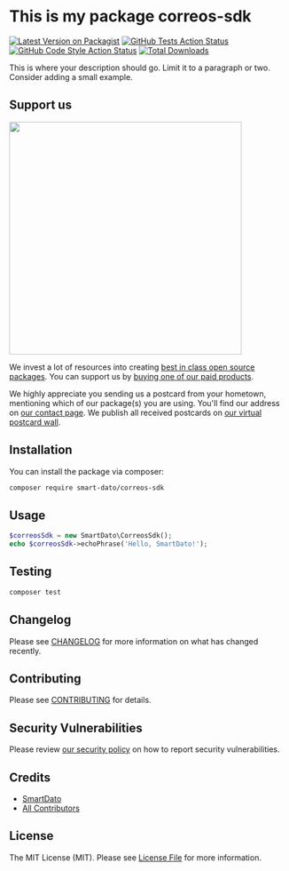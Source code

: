 # This is my package correos-sdk

[![Latest Version on Packagist](https://img.shields.io/packagist/v/smart-dato/correos-sdk.svg?style=flat-square)](https://packagist.org/packages/smart-dato/correos-sdk)
[![GitHub Tests Action Status](https://img.shields.io/github/actions/workflow/status/smart-dato/correos-sdk/run-tests.yml?branch=main&label=tests&style=flat-square)](https://github.com/smart-dato/correos-sdk/actions?query=workflow%3Arun-tests+branch%3Amain)
[![GitHub Code Style Action Status](https://img.shields.io/github/actions/workflow/status/smart-dato/correos-sdk/fix-php-code-style-issues.yml?branch=main&label=code%20style&style=flat-square)](https://github.com/smart-dato/correos-sdk/actions?query=workflow%3A"Fix+PHP+code+style+issues"+branch%3Amain)
[![Total Downloads](https://img.shields.io/packagist/dt/smart-dato/correos-sdk.svg?style=flat-square)](https://packagist.org/packages/smart-dato/correos-sdk)

This is where your description should go. Limit it to a paragraph or two. Consider adding a small example.

## Support us

[<img src="https://github-ads.s3.eu-central-1.amazonaws.com/correos-sdk.jpg?t=1" width="419px" />](https://spatie.be/github-ad-click/correos-sdk)

We invest a lot of resources into creating [best in class open source packages](https://spatie.be/open-source). You can support us by [buying one of our paid products](https://spatie.be/open-source/support-us).

We highly appreciate you sending us a postcard from your hometown, mentioning which of our package(s) you are using. You'll find our address on [our contact page](https://spatie.be/about-us). We publish all received postcards on [our virtual postcard wall](https://spatie.be/open-source/postcards).

## Installation

You can install the package via composer:

```bash
composer require smart-dato/correos-sdk
```

## Usage

```php
$correosSdk = new SmartDato\CorreosSdk();
echo $correosSdk->echoPhrase('Hello, SmartDato!');
```

## Testing

```bash
composer test
```

## Changelog

Please see [CHANGELOG](CHANGELOG.md) for more information on what has changed recently.

## Contributing

Please see [CONTRIBUTING](CONTRIBUTING.md) for details.

## Security Vulnerabilities

Please review [our security policy](../../security/policy) on how to report security vulnerabilities.

## Credits

- [SmartDato](https://github.com/smart-dato)
- [All Contributors](../../contributors)

## License

The MIT License (MIT). Please see [License File](LICENSE.md) for more information.

